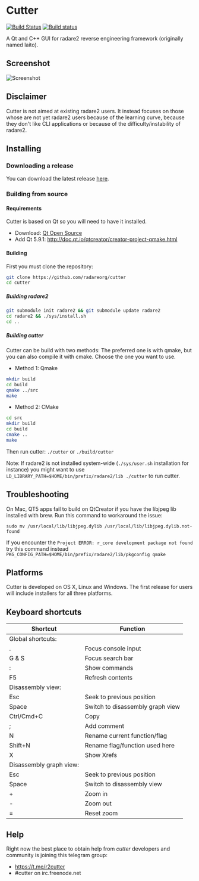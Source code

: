 # Cutter
[![Build Status](https://travis-ci.org/radareorg/cutter.svg?branch=master)](https://travis-ci.org/radareorg/cutter)
[![Build status](https://ci.appveyor.com/api/projects/status/s9rkx1dn3uy4bfdx/branch/master?svg=true)](https://ci.appveyor.com/project/radare/cutter/branch/master)

A Qt and C++ GUI for radare2 reverse engineering framework (originally named Iaito).

## Screenshot

![Screenshot](https://raw.githubusercontent.com/radareorg/cutter/master/docs/screenshot.png)

## Disclaimer

Cutter is not aimed at existing radare2 users. It instead focuses on those whose are not yet radare2 users because of the learning curve, because they don't like CLI applications or because of the difficulty/instability of radare2.

## Installing

### Downloading a release

You can download the latest release [here](https://github.com/radareorg/cutter/releases).

### Building from source

#### Requirements

Cutter is based on Qt so you will need to have it installed.
- Download: [Qt Open Source](https://info.qt.io/download-qt-for-application-development)
- Add Qt 5.9.1: http://doc.qt.io/qtcreator/creator-project-qmake.html
    
#### Building

First you must clone the repository:
```sh
git clone https://github.com/radareorg/cutter
cd cutter
```

##### Building radare2
```sh
git submodule init radare2 && git submodule update radare2
cd radare2 && ./sys/install.sh
cd ..
```

##### Building cutter

Cutter can be build with two methods: The preferred one is with qmake, but you can also compile it with cmake. Choose the one you want to use.

- Method 1: Qmake
```sh
mkdir build
cd build
qmake ../src
make
```

- Method 2: CMake
```sh
cd src
mkdir build
cd build
cmake ..
make
```

Then run cutter: `./cutter` or `./build/cutter`

Note: If radare2 is not installed system-wide (`./sys/user.sh` installation for instance) you might want to use  `LD_LIBRARY_PATH=$HOME/bin/prefix/radare2/lib ./cutter` to run cutter.


## Troubleshooting

On Mac, QT5 apps fail to build on QtCreator if you have the libjpeg lib installed with brew. Run this command to workaround the issue:

	sudo mv /usr/local/lib/libjpeg.dylib /usr/local/lib/libjpeg.dylib.not-found
	
If you encounter the `Project ERROR: r_core development package not found` try this command instead `PKG_CONFIG_PATH=$HOME/bin/prefix/radare2/lib/pkgconfig qmake`

## Platforms

Cutter is developed on OS X, Linux and Windows. The first release for users will include installers for all three platforms.

## Keyboard shortcuts

| Shortcut | Function |
| --- | --- |
| Global shortcuts: ||
| . | Focus console input |
| G & S | Focus search bar |
| : | Show commands |
| F5 | Refresh contents |
| Disassembly view: ||
| Esc | Seek to previous position |
| Space | Switch to disassembly graph view |
| Ctrl/Cmd+C | Copy |
| ; | Add comment |
| N | Rename current function/flag |
| Shift+N | Rename flag/function used here |
| X | Show Xrefs |
| Disassembly graph view: ||
| Esc | Seek to previous position |
| Space | Switch to disassembly view |
| + | Zoom in |
| - | Zoom out |
| = | Reset zoom |


## Help

Right now the best place to obtain help from *cutter* developers and community is joining this telegram group:

- https://t.me/r2cutter
- #cutter on irc.freenode.net
